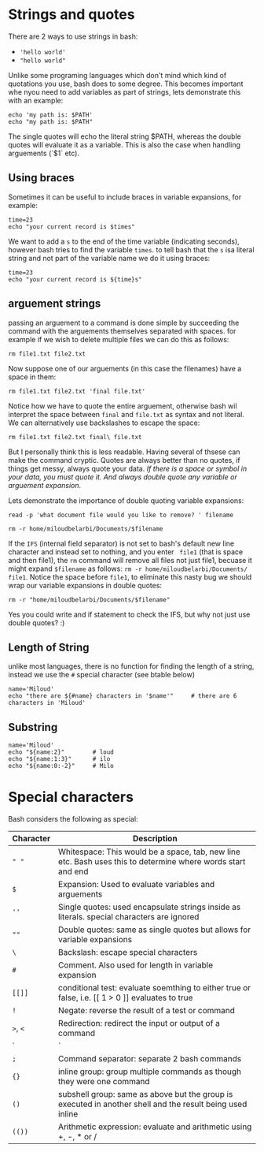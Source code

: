 Strings and quotes
==================

There are 2 ways to use strings in bash:
* `'hello world'`
* `"hello world"`
	
Unlike some programing languages which don't mind which kind of quotations you use, bash does to some degree.
This becomes important whe nyou need to add variables as part of strings, lets demonstrate this with an example:

	echo 'my path is: $PATH'
	echo "my path is: $PATH"
	
The single quotes will echo the literal string $PATH, whereas the double quotes will evaluate it as a variable.
This is also the case when handling arguements (`$1` etc).

Using braces
------------
Sometimes it can be useful to include braces in variable expansions, for example:

	time=23
	echo "your current record is $times"
	
We want to add a `s` to the end of the time variable (indicating seconds), however bash tries to find the variable `times`.
to tell bash that the `s` isa literal string and not part of the variable name we do it using braces:

	time=23
    echo "your current record is ${time}s"

arguement strings
-----------------
passing an arguement to a command is done simple by succeeding the command with the arguements themselves separated with spaces.
for example if we wish to delete multiple files we can do this as follows:

	rm file1.txt file2.txt 
	
Now suppose one of our arguements (in this case the filenames) have a space in them:

	rm file1.txt file2.txt 'final file.txt'
	
Notice how we have to quote the entire arguement, otherwise bash wil interpret the space between `final` and `file.txt` as syntax and not literal.
We can alternatively use backslashes to escape the space:
	
	rm file1.txt file2.txt final\ file.txt
	
But I personally think this is less readable. Having several of thsese can make the command cryptic.
Quotes are always better than no quotes, if things get messy, always quote your data. 
*If there is a space or symbol in your data, you must quote it. And always double quote any variable or arguement expansion*.

Lets demonstrate the importance of double quoting variable expansions:
	
	read -p 'what document file would you like to remove? ' filename
	
	rm -r home/miloudbelarbi/Documents/$filename
	
If the `IFS` (internal field separator) is not set to bash's default new line character and instead set to nothing, and you enter ` file1` (that is space and then file1),
the `rm` command will remove all files not just file1, becuase it might expand `$filename` as follows: `rm -r home/miloudbelarbi/Documents/ file1`.
Notice the space before `file1`, to eliminate this nasty bug we should wrap our variable expansions in double quotes:

	rm -r "home/miloudbelarbi/Documents/$filename"
	
Yes you could write and if statement to check the IFS, but why not just use double quotes? :)

Length of String
----------------
unlike most languages, there is no function for finding the length of a string, instead we use the `#` special character (see btable below)

	name='Miloud'
	echo "there are ${#name} characters in '$name'"		# there are 6 characters in 'Miloud'
	
Substring
---------

	name='Miloud'
	echo "${name:2}" 		# loud
	echo "${name:1:3}"		# ilo
	echo "${name:0:-2}"		# Milo
	
Special characters
==================
Bash considers the following as special:

|Character| Description													|
|---------|-------------------------------------------------------------------------------------------------------------|
|`" "`	  |Whitespace: This would be a space, tab, new line etc. Bash uses this to determine where words start and end  |
|`$`	  |Expansion: Used to evaluate variables and arguements								|
|`''`	  |Single quotes: used encapsulate strings inside as literals. special characters are ignored			|
|`""`	  |Double quotes: same as single quotes but allows for variable expansions					|
|`\`	  |Backslash: escape special characters										|
|`#`	  |Comment. Also used for length in variable expansion								|
|`[[]]`	  |conditional test: evaluate soemthing to either true or false, i.e. [[ 1 > 0 ]] evaluates to true		|
|`!`	  |Negate: reverse the result of a test or command								|
|`>`, `<` |Redirection: redirect the input or output of a command							|
|`|`	  |Pipe: special redirection, redirect the output of one command as the input of another			|
|`;`	  |Command separator: separate 2 bash commands									|
|`{}`	  |inline group: group multiple commands as though they were one command					|
|`()`	  |subshell group: same as above but the group is executed in another shell and the result being used inline	|
|`(())`	  |Arithmetic expression: evaluate and arithmetic using +, -, * or /						|
